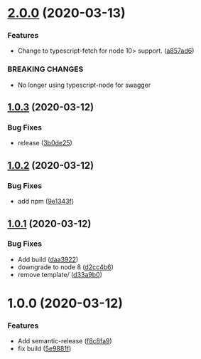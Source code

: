 # [2.0.0](https://github.com/bjerkio/crayon-api-js/compare/v1.0.3...v2.0.0) (2020-03-13)


### Features

* Change to typescript-fetch for node 10> support. ([a857ad6](https://github.com/bjerkio/crayon-api-js/commit/a857ad602cc1229ce86d4635a66eddf0e4cbe567))


### BREAKING CHANGES

* No longer using typescript-node for swagger

## [1.0.3](https://github.com/bjerkio/crayon-api-js/compare/v1.0.2...v1.0.3) (2020-03-12)


### Bug Fixes

* release ([3b0de25](https://github.com/bjerkio/crayon-api-js/commit/3b0de2530edd78a680b170d32e27fc894610a017))

## [1.0.2](https://github.com/bjerkio/crayon-api-js/compare/v1.0.1...v1.0.2) (2020-03-12)


### Bug Fixes

* add npm ([9e1343f](https://github.com/bjerkio/crayon-api-js/commit/9e1343fa3cf1f9ed67230732e1e1aeade29ded57))

## [1.0.1](https://github.com/bjerkio/crayon-api-js/compare/v1.0.0...v1.0.1) (2020-03-12)


### Bug Fixes

* Add build ([daa3922](https://github.com/bjerkio/crayon-api-js/commit/daa3922959b0c454b19da69db861f01f7f91ca15))
* downgrade to node 8 ([d2cc4b6](https://github.com/bjerkio/crayon-api-js/commit/d2cc4b6a93970719478ee0fc9c37dd0ca86bd8aa))
* remove template/ ([d33a9b0](https://github.com/bjerkio/crayon-api-js/commit/d33a9b0289a9f83d20087023ff241d38fd0ebf71))

# 1.0.0 (2020-03-12)


### Features

* Add semantic-release ([f8c8fa9](https://github.com/bjerkio/crayon-api-js/commit/f8c8fa9dd0dd8b74773491bce7a32d329ac3cb51))
* fix build ([5e9881f](https://github.com/bjerkio/crayon-api-js/commit/5e9881f071209767e6958d2caa89a327385636ee))
